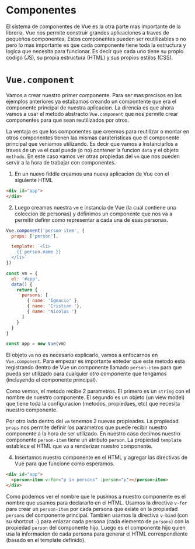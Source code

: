 # Componentes

El sistema de componentes de Vue es la otra parte mas importante de la libreria. Vue nos permite construir grandes aplicaciones a traves de pequeños componentes. Estos componentes pueden ser reutilizables o no pero lo mas importante es que cada componente tiene toda la estructura y logica que necesita para funcionar. Es decir que cada uno tiene su propio codigo (JS), su propia estructura (HTML) y sus propios estilos (CSS).

# `Vue.component`

Vamos a crear nuestro primer componente. Para ser mas precisos en los ejemplos anteriores ya estabamos creando un compontente que era el componente principal de nuestra aplicacion. La direncia es que ahora vamos a usar el metodo abstracto `Vue.component` que nos permite crear componentes para que sean reutilizados por otros.

La ventaja es que los componentes que creemos para reutilizar o montar en otros componentes tienen las mismas carateristicas que el componente principal que veniamos utilizando. Es decir que vamos a instanciarlos a traves de un `vm` el cual puede (o no) contener la funcion `data` y el objeto `methods`. En este caso vamos ver otras propiedas del `vm` que nos pueden servir a la hora de trabajar con componentes.

1. En un nuevo fiddle creamos una nueva aplicacion de Vue con el siguiente HTML
```html
<div id="app">
</div>
```

2. Luego creamos nuestra `vm` e instancia de Vue (la cual contiene una coleccion de personas) y definimos un componente que nos va a permitir definir como representar a cada una de esas personas.

```javascript
Vue.component('person-item', {
  props: ['person'],

  template: `<li>
    {{ person.name }}
  </li>`
})

const vm = {
  el: '#app',
  data() {
    return {
      persons: [
      	{ name: 'Ignacio' },
        { name: 'Cristian '},
        { name: 'Nicolas '}
      ]
    }
  }
}

const app = new Vue(vm)
```

El objeto `vm` no es necesario explicarlo, vamos a enfocarnos en `Vue.component`. Para empezar es importante enteder que este metodo esta registrando dentro de Vue un componente llamado `person-item` para que pueda ser utilizado para cualquier otro componente que tengamos (incluyendo el componente principal).

Como vemos, el metodo  recibe 2 parametros. El primero es un `string` con el nombre de nuestro componente. El segundo es un objeto (un view model) que tiene toda la configuracion (metodos, propiedaes, etc) que necesita nuestro componente.

Por otro lado dentro del `vm` tenemos 2 nuevas propieades. La propiedad `props` nos permite definir los parametros que puede recibir nuestro componente a la hora de ser utilizado. En nuestro caso decimos nuestro componente `person-item` tiene un atributo `person`. La propiedad `template` establece el HTML que va a renderizar nuestro componente.

4. Insertamos nuestro componente en el HTML y agregar las directivas de Vue para que funcione como esperamos.
```html
<div id="app">
  <person-item v-for="p in persons" :person="p"></person-item>
</div>
```

Como podemos ver el nombre que le pusimos a nuestro componente es el nombre que usamos para declararlo en el HTML. Usamos la directiva `v-for` para crear un `person-item` por cada persona que existe en la propiedad `persons` del componente principal. Tambien usamos la directiva `v-bind` (con su shortcut `:`) para enlazar cada persona (cada elemento de `persons`) con la propiedad `person` del componente hijo. Luego es el componente hijo quien usa la informacion de cada persona para generar el HTML correspondiente (basado en el template definido).
